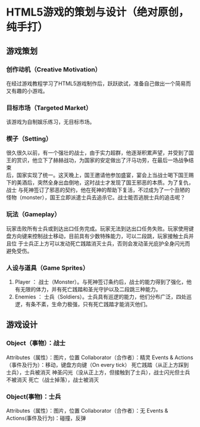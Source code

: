 # HTML5游戏的策划与设计（绝对原创，纯手打）
## 游戏策划
### 创作动机（Creative Motivation）
   在经过游戏教程学习了HTML5游戏制作后，跃跃欲试，准备自己做出一个简易而又有趣的小游戏。
### 目标市场（Targeted Market）
   该游戏为自制娱乐练习，无目标市场。
### 楔子（Setting）
   很久很久以前，有一个强壮的战士，由于实力超群，他逐渐积累声望，并受到了国王的赏识，他立下了赫赫战功，为国家的安定做出了汗马功劳，在最后一场战争结束  
   后，国家实现了统一。这天晚上，国王邀请他参加盛宴，宴会上当战士喝下国王赐下的美酒后，突然全身出血倒地，这时战士才发现了国王邪恶的本质。为了复仇，战士 
   与死神签订了邪恶的契约，他在死神的帮助下复活，不过成为了一个丑陋的怪物（monster），国王立即派遣士兵去追杀它。战士能否逃脱士兵的追击呢？   
### 玩法（Gameplay）
   玩家击败所有士兵或到达出口任务完成。玩家无法到达出口任务失败。玩家使用键盘方向键来控制战士移动，目前具有少数特殊能力，可以二段跳，玩家接触士兵并且位
   于士兵正上方可以发动死亡践踏消灭士兵，否则会发动圣光庇护全身闪光而避免受伤。
### 人设与道具（Game Sprites）
 1. Player ： 战士（Monster）。与死神签订条约后，战士的能力得到了强化，他有无限的体力，并有死亡践踏和圣光守护以及二段跳三种能力。
 2. Enemies ： 士兵（Soldiers）。士兵具有巡逻的能力，他们分布广泛，四处巡逻，有条不紊，生命力极强，只有死亡践踏才能消灭他们。
## 游戏设计
### Object（事物）：战士
   Attributes（属性）：图片，位置
   Collaborator（合作者）：精灵
   Events & Actions（事件及行为）：移动，键盘方向键（On every tick）
                                 死亡践踏（从正上方踩到士兵），士兵被消灭
                                 神圣闪光（没从正上方，但接触到了士兵），战士闪光但士兵不被消灭
                                 死亡（战士掉落），战士被消灭
### Object(事物)：士兵
   Attributes（属性）：图片，位置
   Collaborator（合作者）：无
   Events & Actions(事件及行为)：碰撞，反弹
